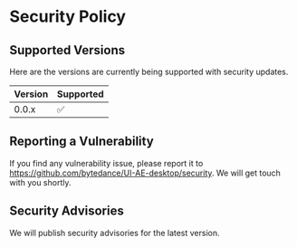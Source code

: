 # Security Policy

## Supported Versions

Here are the versions are currently being supported with security updates.

| Version | Supported          |
| ------- | ------------------ |
| 0.0.x   | :white_check_mark: |

## Reporting a Vulnerability

If you find any vulnerability issue, please report it to https://github.com/bytedance/UI-AE-desktop/security.
We will get touch with you shortly.

## Security Advisories

We will publish security advisories for the latest version.

